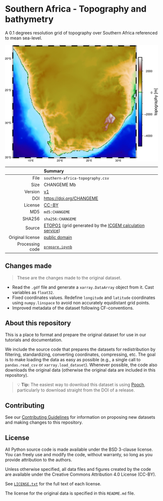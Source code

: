 # Southern Africa - Topography and bathymetry

A 0.1 degrees resolution grid of topography over Southern Africa referenced to
mean sea-level.

![Southern Africa topography](preview.jpg)

| | Summary |
|--:|:--|
| File | `southern-africa-topography.csv` |
| Size | CHANGEME Mb |
| Version | [v1](https://github.com/fatiando-data/southern-africa-topography/releases/latest) |
| DOI | https://doi.org/CHANGEME |
| License | [CC-BY](https://creativecommons.org/licenses/by/4.0/) |
| MD5 | `md5:CHANGEME` |
| SHA256 | `sha256:CHANGEME` |
| Source | [ETOPO1](https://doi.org/10.7289/V5C8276M) (grid generated by the [ICGEM calculation service](http://icgem.gfz-potsdam.de/home)) |
| Original license | [public domain](https://ngdc.noaa.gov/mgg/global/dem_faq.html#sec-2.4) |
| Processing code | [`prepare.ipynb`](https://nbviewer.org/github/fatiando-data/southern-africa-topography/blob/main/prepare.ipynb) |

## Changes made

> These are the changes made to the original dataset.

* Read the `.gdf` file and generate a `xarray.DataArray` object from it. Cast
  variables as `float32`.
* Fixed coordinates values. Redefine `longitude` and `latitude` coordinates
  using `numpy.linspace` to avoid non accurately equidistant grid points.
* Improved metadata of the dataset following CF-conventions.

## About this repository

This is a place to format and prepare the original dataset for use in our
tutorials and documentation.

We include the source code that prepares the datasets for redistribution by
filtering, standardizing, converting coordinates, compressing, etc.
The goal is to make loading the data as easy as possible (e.g., a single call
to `pandas.read_csv` or `xarray.load_dataset`).
Whenever possible, the code also downloads the original data (otherwise the
original data are included in this repository).

> 💡 **Tip:** The easiest way to download this dataset is using
> [Pooch](https://www.fatiando.org/pooch), particularly to download straight
> from the DOI of a release.

## Contributing

See our [Contributing Guidelines][contrib] for information on proposing new
datasets and making changes to this repository.

## License

All Python source code is made available under the BSD 3-clause license. You
can freely use and modify the code, without warranty, so long as you provide
attribution to the authors.

Unless otherwise specified, all data files and figures created by the code are
available under the Creative Commons Attribution 4.0 License (CC-BY).

See [`LICENSE.txt`](LICENSE.txt) for the full text of each license.

The license for the original data is specified in this `README.md` file.


[contrib]: https://github.com/fatiando-data/.github/blob/main/CONTRIBUTING.md
